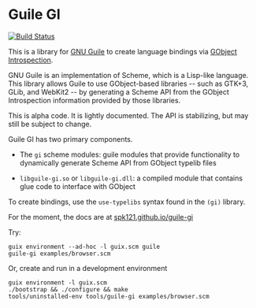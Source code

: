 # Guile GI

[![Build Status](https://travis-ci.com/spk121/guile-gi.svg?branch=master)](https://travis-ci.com/spk121/guile-gi)

This is a library for [GNU Guile](https://gnu.org/software/guile) to
create language bindings via [GObject Introspection](https://gi.readthedocs.io).

GNU Guile is an implementation of Scheme, which is a Lisp-like language.
This library allows Guile to use GObject-based libraries -- such as GTK+3,
GLib, and WebKit2 -- by generating a Scheme API from the GObject Introspection
information provided by those libraries.

This is alpha code.  It is lightly documented.  The API is
stabilizing, but may still be subject to change.

Guile GI has two primary components.

* The `gi` scheme modules: guile modules that provide functionality to
  dynamically generate Scheme API from GObject typelib files

* `libguile-gi.so` or `libguile-gi.dll`: a compiled module that
  contains glue code to interface with GObject

To create bindings, use the `use-typelibs` syntax found in the `(gi)`
library.

For the moment, the docs are at
[spk121.github.io/guile-gi](https://spk121.github.io/guile-gi/)

Try:

    guix environment --ad-hoc -l guix.scm guile
    guile-gi examples/browser.scm

Or, create and run in a development environment

    guix environment -l guix.scm
    ./bootstrap && ./configure && make
    tools/uninstalled-env tools/guile-gi examples/browser.scm
